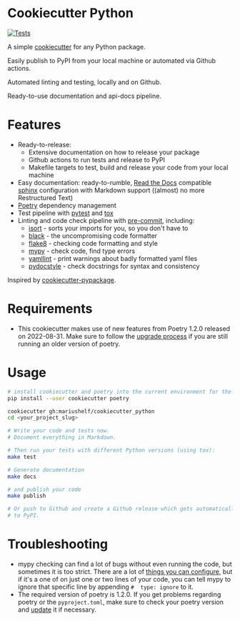 # Cookiecutter Python
[![Tests](https://github.com/mariushelf/cookiecutter_python/actions/workflows/cicd.yaml/badge.svg)](https://github.com/mariushelf/cookiecutter_python/actions/workflows/cicd.yaml)


A simple [cookiecutter](https://github.com/cookiecutter/cookiecutter)
for any Python package.

Easily publish to PyPI from your local machine or automated via Github actions.

Automated linting and testing, locally and on Github.

Ready-to-use documentation and api-docs pipeline.


# Features

* Ready-to-release:
  * Extensive documentation on how to release your package
  * Github actions to run tests and release to PyPI
  * Makefile targets to test, build and release your code from your local machine
* Easy documentation: ready-to-rumble, [Read the Docs](https://readthedocs.org) compatible
  [sphinx](https://www.sphinx-doc.org/) configuration with Markdown support
  ((almost) no more Restructured Text)
* [Poetry](https://poetry.eustace.io/) dependency management
* Test pipeline with [pytest](https://docs.pytest.org/en/latest/) 
  and [tox](https://tox.wiki/)
* Linting and code check pipeline with [pre-commit](https://pre-commit.com), including:
  * [isort](https://github.com/timothycrosley/isort) - sorts your imports for you, so you don't have to
  * [black](https://github.com/psf/black) - the uncompromising code formatter
  * [flake8](https://gitlab.com/pycqa/flake8) - checking code formatting and style
  * [mypy](http://mypy-lang.org/) - check code, find type errors
  * [yamllint](http://www.yamllint.com/) - print warnings about
    badly formatted yaml files
  * [pydocstyle](http://www.pydocstyle.org/en/stable/index.html) - check
    docstrings for syntax and consistency

Inspired by [cookiecutter-pypackage](https://github.com/audreyr/cookiecutter-pypackage).

# Requirements

- This cookiecutter makes use of new features from Poetry 1.2.0 released on
  2022-08-31. Make sure to follow the
  [upgrade process](https://python-poetry.org/blog/announcing-poetry-1.2.0/)
  if you are still running an older version of poetry.


# Usage

```bash
# install cookiecutter and poetry into the current environment for the current user
pip install --user cookiecutter poetry

cookiecutter gh:mariushelf/cookiecutter_python
cd <your_project_slug>

# Write your code and tests now.
# Document everything in Markdown.

# Then run your tests with different Python versions (using tox):
make test

# Generate documentation
make docs

# and publish your code
make publish

# Or push to Github and create a Github release which gets automatically published
# to PyPI.
```

# Troubleshooting

* mypy checking can find a lot of bugs without even running the code, but sometimes it is too strict. There are a lot of [things you can configure](https://mypy.readthedocs.io/en/latest/config_file.html), but if it's a one of on just one or two lines of your code, you can tell mypy to ignore that specific line by appending `#  type: ignore` to it.
* The required version of poetry is 1.2.0. If you get problems regarding
  poetry or the `pyproject.toml`, make sure to check your poetry version
  and [update](https://python-poetry.org/blog/announcing-poetry-1.2.0/)
  it if necessary.
